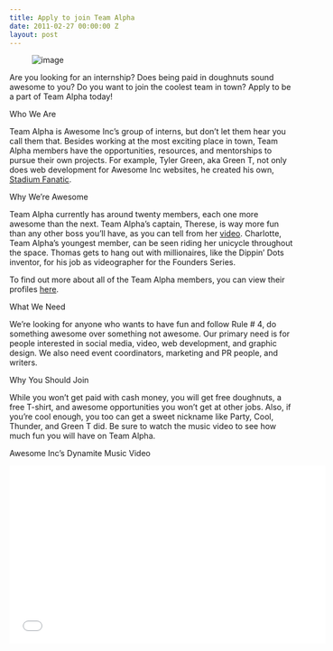 ```yaml
---
title: Apply to join Team Alpha
date: 2011-02-27 00:00:00 Z
layout: post
---
```

 
<p><figure class="tmblr-full" data-orig-height="405" data-orig-width="361" data-orig-src="https://66.media.tumblr.com/122e8f1ec56a426b158acabc08728a1e/tumblr_inline_nfcs2unZmV1spm8pc.jpg"><img alt="image" src="https://66.media.tumblr.com/122e8f1ec56a426b158acabc08728a1e/tumblr_inline_pjzrf9U2NC1spm8pc_540.jpg" data-orig-height="405" data-orig-width="361" data-orig-src="https://66.media.tumblr.com/122e8f1ec56a426b158acabc08728a1e/tumblr_inline_nfcs2unZmV1spm8pc.jpg"/></figure></p>
<p>Are you looking for an internship? Does being paid in doughnuts sound awesome to you? Do you want to join the coolest team in town? Apply to be a part of Team Alpha today!</p>
<p>Who We Are</p>
<p>Team Alpha is Awesome Inc&rsquo;s group of interns, but don&rsquo;t let them hear you call them that. Besides working at the most exciting place in town, Team Alpha members have the opportunities, resources, and mentorships to pursue their own projects. For example, Tyler Green, aka Green T, not only does web development for Awesome Inc websites, he created his own, <a href="http://stadiumfanatic.com/" target="_blank">Stadium Fanatic</a>.</p>
<p>Why We&rsquo;re Awesome</p>
<p>Team Alpha currently has around twenty members, each one more awesome than the next. Team Alpha&rsquo;s captain, Therese, is way more fun than any other boss you&rsquo;ll have, as you can tell from her <a href="http://awesomeinc.org/team-alpha/?id=1" target="_blank">video</a>. Charlotte, Team Alpha&rsquo;s youngest member, can be seen riding her unicycle throughout the space. Thomas gets to hang out with millionaires, like the Dippin&rsquo; Dots inventor, for his job as videographer for the Founders Series.</p>
<p>To find out more about all of the Team Alpha members, you can view their profiles <a href="http://awesomeinc.org/team-alpha/" target="_blank">here</a>.</p>
<p>What We Need</p>
<p>We&rsquo;re looking for anyone who wants to have fun and follow Rule # 4, do something awesome over something not awesome. Our primary need is for people interested in social media, video, web development, and graphic design. We also need event coordinators, marketing and PR people, and writers.</p>
<p>Why You Should Join</p>
<p>While you won&rsquo;t get paid with cash money, you will get free doughnuts, a free T-shirt, and awesome opportunities you won&rsquo;t get at other jobs. Also, if you&rsquo;re cool enough, you too can get a sweet nickname like Party, Cool, Thunder, and Green T did. Be sure to watch the music video to see how much fun you will have on Team Alpha.</p>
<p>Awesome Inc&rsquo;s Dynamite Music Video </p>
<p><iframe frameborder="0" height="315" src="//www.youtube.com/embed/W8HEHUpvt3w" width="560"></iframe></p>
